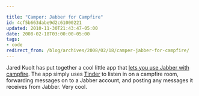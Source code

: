 ```yaml
---

title: "Camper: Jabber for Campfire"
id: 4cf5b663dabe9d2c61000221
updated: 2010-11-30T21:43:47-05:00
date: 2008-02-18T03:00:00-05:00
tags:
- code
redirect_from: /blog/archives/2008/02/18/camper-jabber-for-campfire/
---
```


Jared Kuolt has put together a cool little app that [lets you use Jabber with campfire](http://superjared.com/entry/new-projects/#campfire_to_jabber). The app simply uses [Tinder](http://tinder.rubyforge.org) to listen in on a campfire room, forwarding messages on to a Jabber account, and posting any messages it receives from Jabber. Very cool.

<!-- Image not found: /assets/2008/2/16/adium_1.png -->
<!-- Image not found: /assets/2008/2/16/campfire_1.png -->
